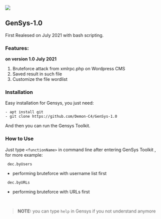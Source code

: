 <img src="https://raw.githubusercontent.com/00C4/GenSys-1.0/main/20210730_043636.jpg?token=AVAKFLL5732O7NFDG6OHRVLBAMTCC">
<br />
<h2>GenSys-1.0</h2>
First Realesed on July 2021 with bash scripting.<br>

<h3>Features:</h3>

**on version 1.0 July 2021**

1. Bruteforce attack from xmlrpc.php on Wordpress CMS
2. Saved result in such file
3. Customize the file wordlist


<h3>Installation</h3>

Easy installation for Gensys, you just need:

```
- apt install git
- git clone https://github.com/Demon-C4/GenSys-1.0
```

And then you can run the Gensys Toolkit.

<h3>How to Use</h3>


Just type ` <functionName> ` in command line after entering GenSys Toolkit , for more example:

```
 dec.byUsers
```

- performing bruteforce with username list first

```
 dec.byURLs
```

- performing bruteforce with URLs first

<br>

> **NOTE:** you can type `help` in Gensys if you not understand anymore
